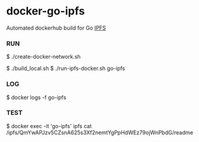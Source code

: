 # docker-go-ipfs
Automated dockerhub build for Go [IPFS](http://ipfs.io)

### RUN
$ ./create-docker-network.sh <p>
$ ./build_local.sh
$ ./run-ipfs-docker.sh go-ipfs

### LOG
$ docker logs -f go-ipfs  

### TEST
$ docker exec -it 'go-ipfs' ipfs cat /ipfs/QmYwAPJzv5CZsnA625s3Xf2nemtYgPpHdWEz79ojWnPbdG/readme
